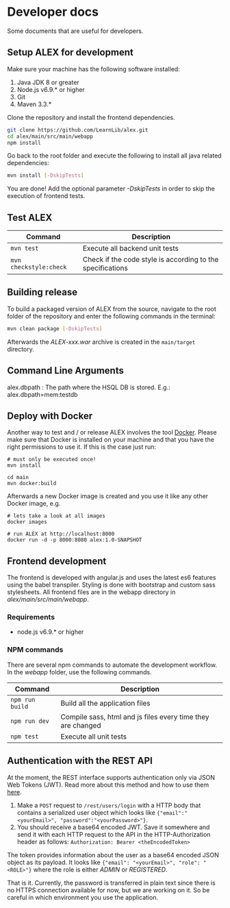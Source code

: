 # Developer docs

Some documents that are useful for developers.


## Setup ALEX for development

Make sure your machine has the following software installed:

1. Java JDK 8 or greater
2. Node.js v6.9.* or higher
3. Git
4. Maven 3.3.*

Clone the repository and install the frontend dependencies.

```bash
git clone https://github.com/LearnLib/alex.git
cd alex/main/src/main/webapp
npm install
```

Go back to the root folder and execute the following to install all java related dependencies:

```bash
mvn install [-DskipTests]
```

You are done! Add the optional parameter *-DskipTests* in order to skip the execution of frontend tests.


## Test ALEX

| Command                   | Description                                                 |
|---------------------------|-------------------------------------------------------------|
| `mvn test`                | Execute all backend unit tests                              |
| `mvn checkstyle:check`    | Check if the code style is according to the specifications  |


## Building release

To build a packaged version of ALEX from the source, navigate to the root folder of the repository and enter the following commands in the terminal:

```bash
mvn clean package [-DskipTests]
```

Afterwards the *ALEX-xxx.war* archive is created in the `main/target` directory.


## Command Line Arguments

alex.dbpath
:   The path where the HSQL DB is stored.
    E.g.: alex.dbpath=mem:testdb


## Deploy with Docker

Another way to test and / or release ALEX involves the tool [Docker][docker].
Please make sure that Docker is installed on your machine and that you have the right permissions to use it.
If this is the case just run:

    # must only be executed once!
    mvn install

    cd main
    mvn docker:build

Afterwards a new Docker image is created and you use it like any other Docker image, e.g.

    # lets take a look at all images
    docker images

    # run ALEX at http://localhost:8000
    docker run -d -p 8000:8080 alex:1.0-SNAPSHOT


[docker]: https://www.docker.com


## Frontend development

The frontend is developed with angular.js and uses the latest es6 features using the babel transpiler.
Styling is done with bootstrap and custom sass stylesheets.
All frontend files are in the webapp directory in _alex/main/src/main/webapp_.

### Requirements

* node.js v6.9.* or higher

### NPM commands

There are several npm commands to automate the development workflow.
In the _webapp_ folder, use the following commands.

| Command          | Description                                                 |
|------------------|-------------------------------------------------------------|
| `npm run build`  | Build all the application files                             |
| `npm run dev`    | Compile sass, html and js files every time they are changed |
| `npm test`       | Execute all unit tests                                      |


## Authentication with the REST API

At the moment, the REST interface supports authentication only via JSON Web Tokens (JWT).
Read more about this method and how to use them [here](http://jwt.io/).

1. Make a `POST` request to `/rest/users/login` with a HTTP body that contains a serialized user object which looks like `{"email":"<yourEmail>", "password":"<yourPassword>"}`.
2. You should receive a base64 encoded JWT. Save it somewhere and send it with each HTTP request to the API in the HTTP-Authorization header as follows: `Authorization: Bearer <theEncodedToken>`

The token provides information about the user as a base64 encoded JSON object as its payload.
It looks like `{"email": "<yourEmail>", "role": "<ROLE>"}` where the role is either _ADMIN_ or _REGISTERED_.

That is it.
Currently, the password is transferred in plain text since there is no HTTPS connection available for now, but we are working on it.
So be careful in which environment you use the application.
